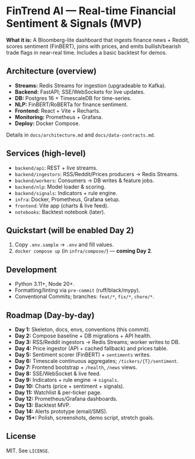 # FinTrend AI — Real-time Financial Sentiment & Signals (MVP)

**What it is:** A Bloomberg-lite dashboard that ingests finance news + Reddit, scores sentiment (FinBERT), joins with prices, and emits bullish/bearish trade flags in near-real time. Includes a basic backtest for demos.

## Architecture (overview)
- **Streams:** Redis Streams for ingestion (upgradeable to Kafka).
- **Backend:** FastAPI; SSE/WebSockets for live updates.
- **DB:** Postgres 16 + TimescaleDB for time-series.
- **NLP:** FinBERT/RoBERTa for finance sentiment.
- **Frontend:** React + Vite + Recharts.
- **Monitoring:** Prometheus + Grafana.
- **Deploy:** Docker Compose.

Details in `docs/architecture.md` and `docs/data-contracts.md`.

## Services (high-level)
- `backend/api`: REST + live streams.
- `backend/ingestors`: RSS/Reddit/Prices producers → Redis Streams.
- `backend/workers`: Consumers → DB writes & feature jobs.
- `backend/nlp`: Model loader & scoring.
- `backend/signals`: Indicators + rule engine.
- `infra`: Docker, Prometheus, Grafana setup.
- `frontend`: Vite app (charts & live feed).
- `notebooks`: Backtest notebook (later).

## Quickstart (will be enabled Day 2)
1. Copy `.env.sample` → `.env` and fill values.
2. `docker compose up` (in `infra/compose/`) — **coming Day 2**.

## Development
- Python 3.11+, Node 20+.
- Formatting/linting via `pre-commit` (ruff/black/mypy).
- Conventional Commits; branches: `feat/*`, `fix/*`, `chore/*`.

## Roadmap (Day-by-day)
- **Day 1:** Skeleton, docs, envs, conventions (this commit).
- **Day 2:** Compose baseline + DB migrations + API health.
- **Day 3:** RSS/Reddit ingestors → Redis Streams; worker writes to DB.
- **Day 4:** Price ingestor (API + cached fallback) and prices table.
- **Day 5:** Sentiment scorer (FinBERT) + `sentiments` writes.
- **Day 6:** Timescale continuous aggregates; `/tickers/{T}/sentiment`.
- **Day 7:** Frontend bootstrap + `/health`, `/news` views.
- **Day 8:** SSE/WebSocket & live feed.
- **Day 9:** Indicators + rule engine → `signals`.
- **Day 10:** Charts (price + sentiment + signals).
- **Day 11:** Watchlist & per-ticker page.
- **Day 12:** Prometheus/Grafana dashboards.
- **Day 13:** Backtest MVP.
- **Day 14:** Alerts prototype (email/SMS).
- **Day 15+:** Polish, screenshots, demo script, stretch goals.

## License
MIT. See `LICENSE`.

